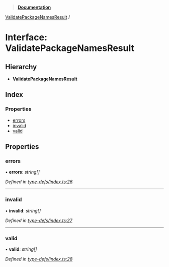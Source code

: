 > **[Documentation](../README.md)**

[ValidatePackageNamesResult](validatepackagenamesresult.md) /

# Interface: ValidatePackageNamesResult

## Hierarchy

* **ValidatePackageNamesResult**

## Index

### Properties

* [errors](validatepackagenamesresult.md#errors)
* [invalid](validatepackagenamesresult.md#invalid)
* [valid](validatepackagenamesresult.md#valid)

## Properties

###  errors

• **errors**: *string[]*

*Defined in [type-defs/index.ts:26](https://github.com/dylanaubrey/repodog/blob/5770af1/packages/helpers/src/type-defs/index.ts#L26)*

___

###  invalid

• **invalid**: *string[]*

*Defined in [type-defs/index.ts:27](https://github.com/dylanaubrey/repodog/blob/5770af1/packages/helpers/src/type-defs/index.ts#L27)*

___

###  valid

• **valid**: *string[]*

*Defined in [type-defs/index.ts:28](https://github.com/dylanaubrey/repodog/blob/5770af1/packages/helpers/src/type-defs/index.ts#L28)*